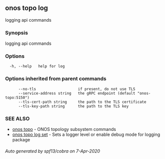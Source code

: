 ## onos topo log

logging api commands

### Synopsis

logging api commands

### Options

```
  -h, --help   help for log
```

### Options inherited from parent commands

```
      --no-tls                   if present, do not use TLS
      --service-address string   the gRPC endpoint (default "onos-topo:5150")
      --tls-cert-path string     the path to the TLS certificate
      --tls-key-path string      the path to the TLS key
```

### SEE ALSO

* [onos topo](onos_topo.md)	 - ONOS topology subsystem commands
* [onos topo log set](onos_topo_log_set.md)	 - Sets a logger level or enable debug mode for logging package

###### Auto generated by spf13/cobra on 7-Apr-2020
